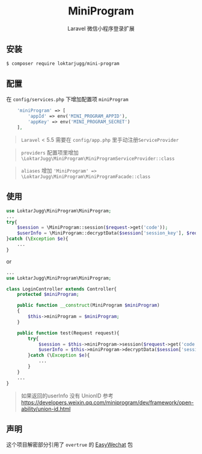 <h1 align="center">MiniProgram</h1>
<p align="center">Laravel 微信小程序登录扩展</p>

## 安装

```sh
$ composer require loktarjugg/mini-program
```

## 配置

在 `config/services.php` 下增加配置项 `miniProgram`

```php
    'miniProgram' => [
        'appId' => env('MINI_PROGRAM_APPID'),
        'appKey' => env('MINI_PROGRAM_SECRET')
    ],
```

> `Laravel` < 5.5 需要在 `config/app.php` 里手动注册`ServiceProvider`


> `providers` 配置项里增加 `\LoktarJugg\MiniProgram\MiniProgramServiceProvider::class`


> `aliases` 增加 `'MiniProgram' => \LoktarJugg\MiniProgram\MiniProgramFacade::class`

## 使用

```php
use LoktarJugg\MiniProgram\MiniProgram;
...
try{
    $session = \MiniProgram::session($request->get('code'));
    $userInfo = \MiniProgram::decryptData($session['session_key'], $request->get('iv'), $request->get('encryptedData'));
}catch (\Exception $e){
    ...
}
```

or

```php
...
use LoktarJugg\MiniProgram\MiniProgram;

class LoginController extends Controller{
    protected $miniProgram;

    public function __construct(MiniProgram $miniProgram)
    {
        $this->miniProgram = $miniProgram;
    }

    public function test(Request request){
        try{
            $session = $this->miniProgram->session($request->get('code'));
            $userInfo = $this->miniProgram->decryptData($session['session_key'], $request->get('iv'), $request->get('encryptedData'));
        }catch (\Exception $e){
            ...
        }
    }
    ...
}

```
> 如果返回的userInfo 没有 UnionID 参考 https://developers.weixin.qq.com/miniprogram/dev/framework/open-ability/union-id.html


## 声明

这个项目解密部分引用了 `overtrue` 的 [EasyWechat](https://github.com/overtrue/wechat) 包
